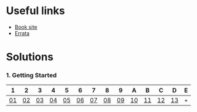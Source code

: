 # Useful links

* [Book site](http://www.informit.com/store/c-plus-plus-primer-9780321714114)
* [Errata](http://ptgmedia.pearsoncmg.com/images/9780321714114/errata/9780321714114_errata_10-31-12.html)

# Solutions

### 1. Getting Started

 1 | 2 | 3 | 4 | 5 | 6 | 7 | 8 | 9 | A | B | C | D | E | F
---|---|---|---|---|---|---|---|---|---|---|---|---|---|---
[01](ch_01/solution_01.cpp)|[02](ch_01/solution_02.cpp)|[03](ch_01/solution_03.cpp) |[04](ch_01/solution_04.cpp)|[05](ch_01/solution_05.cpp)|[06](ch_01/solution_06.cpp)|[07](ch_01/solution_07.cpp)|[08](ch_01/solution_08.cpp)|[09](ch_01/solution_09.cpp)|[10](ch_01/solution_10.cpp)|[11](ch_01/solution_11.cpp)|[12](ch_01/solution_12.cpp)|[13](ch_01/solution_13.cpp)| + | +
